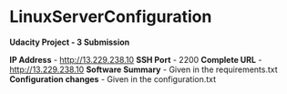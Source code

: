 # LinuxServerConfiguration
**Udacity Project - 3 Submission**

**IP Address** - http://13.229.238.10
**SSH Port** - 2200
**Complete URL** - http://13.229.238.10
**Software Summary** - Given in the requirements.txt
**Configuration changes** - Given in the configuration.txt
